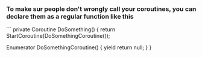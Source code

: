 <H3> To make sur people don't wrongly call your coroutines, you can declare them as a regular function like this </H3>
```
private Coroutine DoSomething()
{
  return StartCoroutine(DoSomethingCoroutine());
  
  Enumerator DoSomethingCoroutine()
  {
    yield return null;
  }
}
```
